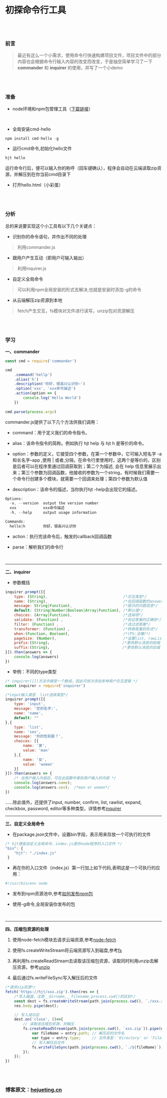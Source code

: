 # 初探命令行工具

</br>
</br>

### 前言
> 最近有这么一个小需求，使用命令行快速构建项目文件，项目文件中的部分内容也会根据命令行输入内容的改变而改变，于是抽空简单学习了一下 **commander** 和 **inquirer** 的使用，并写了一个小demo

</br>
</br>

### 准备
- node环境和npm包管理工具（[下载链接](https://nodejs.org/zh-cn/download/)）
</br>

- 全局安装cmd-hello
```javascript
npm install cmd-hello -g
```

- 运行cmd命令,初始化hello文件
```javascript
hjt hello
```
运行命令行后，便可以输入你的称呼（回车键确认），程序会自动在云端读取zip资源，并解压到在你当前cmd目录下

- 打开hello.html（小彩蛋）

</br>
</br>


### 分析
总的来说要实现这个小工具有以下几个关键点：

- 识别你的命令语句，并作出不同的处理
> 利用commander.js

- 跟用户产生互动（即用户可输入输出）
> 利用inquirer.js

- 自定义全局命令
> 可以利用npm全局安装的形式去解决,也就是安装时添加-g的命令

- 从云端解压zip资源到本地
> fetch产生交互，fs模块对文件进行读写，unzip包对资源解压
</br>
</br>


### 学习
**一、commander**
```javascript
const cmd = require('commander')

cmd
    .command('hellp')
    .alias('h')
    .description('你好，很高兴认识你~')
    .option('xxx', 'xxx命令描述')
    .action(option => {
        console.log('Hello World')
    })
    
cmd.parse(process.argv)
```
commander.js提供了以下几个方法供我们调用：

- command：用于定义我们的命令指令。

- alias：该命令指令的简称。例如执行 hjt help 与 hjt h 是等价的命令。

- option：参数的定义，它接受四个参数，在第一个参数中，它可输入短名字 -a和长名字–app ,使用 | 或者,分隔，在命令行里使用时，这两个是等价的，区别是后者可以在程序里通过回调获取到；第二个为描述, 会在 help 信息里展示出来；第三个参数为回调函数，他接收的参数为一个string，有时候我们需要一个命令行创建多个模块，就需要一个回调来处理；第四个参数为默认值

- description：该命令的描述，当你执行hjt -help会出现它的描述。

```javascript
Options:
  -v, --version  output the version number
  xxx            xxx命令描述
  -h, --help     output usage information

Commands:
  hello|h        你好，很高兴认识你
```

- action：执行完该命令后，触发的callback回调函数

- parse：解析我们的命令行
</br>

---

**二、inquirer**

- 参数概括

```javascript
inquirer.prompt([{
    type: (String),                                  /*交互类型*/
    name: (String),                                  /*在回调函数的answers，可拿到该值*/
    message: String|Function),                       /*提示的问题信息*/
    default: (String|Number|Boolean|Array|Function), /*默认值*/
    choices: (Array|Function),                       /*选择项*/
    validate: (Function) ,                           /*验证答案的正确性*/
    filter: (Function) ,                             /*选过滤答案*/
    transformer: (Function) ,                        /*转换答案的形式*/
    when:(Function, Boolean),                        /*(PS:没懂)*/
    pageSize: (Number),                              /*设置list, rawList, expand 和 checkbox的页数*/
    prefix:(String)，                                /*更改默认消息的前缀（PS：没懂）*/
    suffix:(String)，                                /*更改默认消息的后缀（PS：没懂）*/
}]).then(answers => {
    console.log(answers)
})
```


- 举例：不同的type类型

```javascript
/* inquirer([])方法中接受一个数组，因此可依次添加多种用户交互逻辑 */
const inquirer = require('inquirer')

/*input输入类型  list选择类型*/
inquirer.prompt([{
    type: 'input',
    message: '您的名字:',
    name: 'name',
    default: ""
},{
    type: 'list',
    name: 'sex',
    message: '你的性别是？',
    choices: [{
        name: '男',
        value: 'man'
    },{
        name: '女',
        value: 'woman'
    }]
}]).then(answers => {
	/* 当用户输入内容后，可在此函数中拿到用户输入的内容 */
	console.log(answers.name);
    console.log(answers.sex);  /*man or woman*/
})
```
......除此值外，还提供了input, number, confirm, list, rawlist, expand, checkbox, password, editor等多种类型，详情参考[inquirer](https://github.com/SBoudrias/Inquirer.js)
</br>

---

**三、自定义全局命令**

- 在package.json文件中，设置bin字段，表示用来存放一个可执行的文件

```javascript
/* hjt便是自定义全局命令，index.js是你node程序的入口文件 */
"bin": {
    "hjt": "./index.js"
 }
```

- 再在你的入口文件（index.js）第一行加上如下代码,表明这是一个可执行的应用：

```javascript
#!/usr/bin/env node
```

- 发布到npm资源池中,参考[如何发布npm包](https://github.com/chiwent/blog/issues/5)

- 使用-g命令,全局安装你发布的包
</br>

---

**四、压缩包资源的处理**

1. 使用node-fetch模块去请求云端资源,参考[node-fetch](https://www.npmjs.com/package/node-fetch)

2. 使用fs.createWriteStream将云端资源写入到磁盘,参考[fs](http://nodejs.cn/api/fs.html)

3. 再利用fs.createReadStream去读取该压缩包资源，读取同时利用unzip去解压资源，参考[unzip](https://www.npmjs.com/package/unzip)

4. 最后通过fs.writeFileSync写入解压后的文件
```javascript
/*请求zip资源*/
fetch('https://hjt/xxx.zip').then(res => {
	/*写入磁盘，注意__dirname,__filename,process.cwd()的区别*/
    const dest = fs.createWriteStream(path.join(process.cwd(), `./xxx.zip`));
    res.body.pipe(dest);

    // 写入成功后
    dest.on('close', ()=>{
        // 读取该压缩包资源，并解压
        fs.createReadStream(path.join(process.cwd(), `xxx.zip`)).pipe(unzip.Parse()).on('entry',  (entry)=>{
            var fileName = entry.path; // 解压后的文件名
            var type = entry.type;     // 文件类型：'Directory' or 'File';
            // 写入解压后文件
            fs.writeFileSync(path.join(process.cwd(), `./${fileName}`), content);
        });
    });
})
```

</br>
</br>

### 博客原文：[hejueting.cn](www.hejueting.cn)